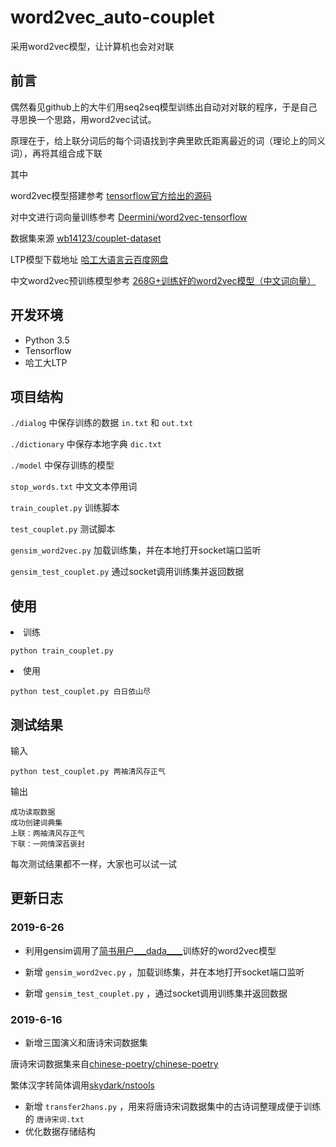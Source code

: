 # word2vec_auto-couplet
采用word2vec模型，让计算机也会对对联

## 前言

偶然看见github上的大牛们用seq2seq模型训练出自动对对联的程序，于是自己寻思换一个思路，用word2vec试试。

原理在于，给上联分词后的每个词语找到字典里欧氏距离最近的词（理论上的同义词），再将其组合成下联

其中

word2vec模型搭建参考 [tensorflow官方给出的源码](https://github.com/tensorflow/tensorflow/blob/r0.12/tensorflow/examples/tutorials/word2vec/word2vec_basic.py)

对中文进行词向量训练参考 [Deermini/word2vec-tensorflow](https://github.com/Deermini/word2vec-tensorflow)

数据集来源 [wb14123/couplet-dataset](https://github.com/wb14123/couplet-dataset)

LTP模型下载地址 [哈工大语言云百度网盘](https://pan.baidu.com/share/link?shareid=1988562907&uk=2738088569#list/path=%2F)

中文word2vec预训练模型参考 [268G+训练好的word2vec模型（中文词向量）](https://www.jianshu.com/p/ae5b45e96dbf)

## 开发环境
 - Python 3.5
 - Tensorflow
 - 哈工大LTP

## 项目结构
`./dialog` 中保存训练的数据 `in.txt` 和 `out.txt` 

`./dictionary` 中保存本地字典 `dic.txt`

`./model` 中保存训练的模型

`stop_words.txt` 中文文本停用词

`train_couplet.py` 训练脚本

`test_couplet.py` 测试脚本

`gensim_word2vec.py`  加载训练集，并在本地打开socket端口监听

`gensim_test_couplet.py`  通过socket调用训练集并返回数据

## 使用
<li>训练

`
python train_couplet.py
`

<li>使用

`
python test_couplet.py 白日依山尽
`

## 测试结果
输入

`
python test_couplet.py 两袖清风存正气
`

输出

```
成功读取数据
成功创建词典集
上联：两袖清风存正气
下联：一网情深萏褒封
```

每次测试结果都不一样，大家也可以试一试

## 更新日志

### 2019-6-26
- 利用gensim调用了[简书用户___dada____](https://www.jianshu.com/p/ae5b45e96dbf)训练好的word2vec模型

- 新增 `gensim_word2vec.py` ，加载训练集，并在本地打开socket端口监听

- 新增 `gensim_test_couplet.py` ，通过socket调用训练集并返回数据

### 2019-6-16
- 新增三国演义和唐诗宋词数据集

唐诗宋词数据集来自[chinese-poetry/chinese-poetry](https://github.com/chinese-poetry/chinese-poetry)

繁体汉字转简体调用[skydark/nstools](https://github.com/skydark/nstools/tree/master/zhtools)

- 新增 `transfer2hans.py` ，用来将唐诗宋词数据集中的古诗词整理成便于训练的 `唐诗宋词.txt`
- 优化数据存储结构